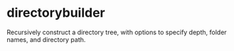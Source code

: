 # directorybuilder
Recursively construct a directory tree, with options to specify depth, folder names, and directory path.
